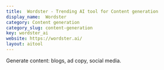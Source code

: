 ```yaml
---
title:  Wordster - Trending AI tool for Content generation
display_name:  Wordster
category: Content generation
category_slug: content-generation
key: wordster_ai
website: https://wordster.ai/
layout: aitool
---
```


Generate content: blogs, ad copy, social media.
